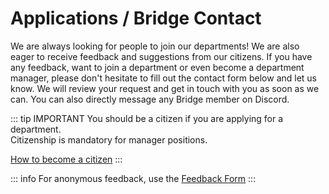 <script setup lang="ts">
import ContactForm from '../components/ContactForm.vue';
</script>

# Applications / Bridge Contact

We are always looking for people to join our departments! We are also eager to receive feedback and suggestions from our citizens. If you have any feedback, want to join a department or even become a department manager, please don't hesitate to fill out the contact form below and let us know. We will review your request and get in touch with you as soon as we can. You can also directly message any Bridge member on Discord.

::: tip IMPORTANT
You should be a citizen if you are applying for a department.
<br>
Citizenship is mandatory for manager positions.

[How to become a citizen](/about/joining)
:::

::: info
For anonymous feedback, use the [Feedback Form](./feedback)
:::

<ContactForm />
